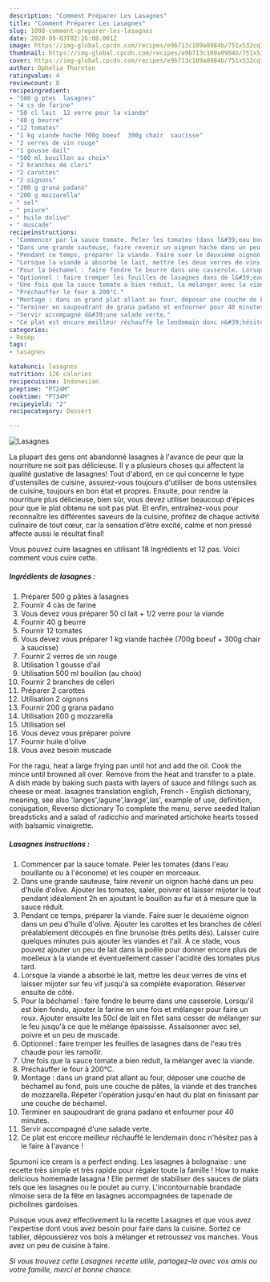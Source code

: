 ```yaml
---
description: "Comment Préparer Les Lasagnes"
title: "Comment Préparer Les Lasagnes"
slug: 1098-comment-preparer-les-lasagnes
date: 2020-09-03T02:26:08.001Z
image: https://img-global.cpcdn.com/recipes/e9b713c109a0984b/751x532cq70/lasagnes-photo-principale-de-la-recette.jpg
thumbnail: https://img-global.cpcdn.com/recipes/e9b713c109a0984b/751x532cq70/lasagnes-photo-principale-de-la-recette.jpg
cover: https://img-global.cpcdn.com/recipes/e9b713c109a0984b/751x532cq70/lasagnes-photo-principale-de-la-recette.jpg
author: Ophelia Thornton
ratingvalue: 4
reviewcount: 8
recipeingredient:
- "500 g ptes  lasagnes"
- "4 cs de farine"
- "50 cl lait  12 verre pour la viande"
- "40 g beurre"
- "12 tomates"
- "1 kg viande hache 700g boeuf  300g chair  saucisse"
- "2 verres de vin rouge"
- "1 gousse dail"
- "500 ml bouillon au choix"
- "2 branches de cleri"
- "2 carottes"
- "2 oignons"
- "200 g grana padano"
- "200 g mozzarella"
- " sel"
- " poivre"
- " huile dolive"
- " muscade"
recipeinstructions:
- "Commencer par la sauce tomate. Peler les tomates (dans l&#39;eau bouillante ou à l&#39;économe) et les couper en morceaux."
- "Dans une grande sauteuse, faire revenir un oignon haché dans un peu d&#39;huile d&#39;olive. Ajouter les tomates, saler, poivrer et laisser mijoter le tout pendant idéalement 2h en ajoutant le bouillon au fur et à mesure que la sauce réduit."
- "Pendant ce temps, préparer la viande. Faire suer le deuxième oignon dans un peu d&#39;huile d&#39;olive. Ajouter les carottes et les branches de céleri préalablement découpés en fine brunoise (très petits dés). Laisser cuire quelques minutes puis ajouter les viandes et l&#39;ail. À ce stade, vous pouvez ajouter un peu de lait dans la poêle pour donner encore plus de moelleux à la viande et éventuellement casser l&#39;acidité des tomates plus tard."
- "Lorsque la viande a absorbé le lait, mettre les deux verres de vins et laisser mijoter sur feu vif jusqu&#39;à sa complète évaporation. Réserver ensuite de côté."
- "Pour la béchamel : faire fondre le beurre dans une casserole. Lorsqu&#39;il est bien fondu, ajouter la farine en une fois et mélanger pour faire un roux. Ajouter ensuite les 50cl de lait en filet sans cesser de mélanger sur le feu jusqu&#39;à ce que le mélange épaississe. Assaisonner avec sel, poivre et un peu de muscade."
- "Optionnel : faire tremper les feuilles de lasagnes dans de l&#39;eau très chaude pour les ramollir."
- "Une fois que la sauce tomate a bien réduit, la mélanger avec la viande."
- "Préchauffer le four à 200°C."
- "Montage : dans un grand plat allant au four, déposer une couche de béchamel au fond, puis une couche de pâtes, la viande et des tranches de mozzarella. Répéter l&#39;opération jusqu&#39;en haut du plat en finissant par une couche de béchamel."
- "Terminer en saupoudrant de grana padano et enfourner pour 40 minutes."
- "Servir accompagné d&#39;une salade verte."
- "Ce plat est encore meilleur réchauffé le lendemain donc n&#39;hésitez pas à le faire à l&#39;avance !"
categories:
- Resep
tags:
- lasagnes

katakunci: lasagnes 
nutrition: 126 calories
recipecuisine: Indonesian
preptime: "PT24M"
cooktime: "PT34M"
recipeyield: "2"
recipecategory: Dessert

---
```



![Lasagnes](https://img-global.cpcdn.com/recipes/e9b713c109a0984b/751x532cq70/lasagnes-photo-principale-de-la-recette.jpg)

La plupart des gens ont abandonné lasagnes à l'avance de peur que la nourriture ne soit pas délicieuse. Il y a plusieurs choses qui affectent la qualité gustative de lasagnes! Tout d'abord, en ce qui concerne le type d'ustensiles de cuisine, assurez-vous toujours d'utiliser de bons ustensiles de cuisine, toujours en bon état et propres. Ensuite, pour rendre la nourriture plus délicieuse, bien sûr, vous devez utiliser beaucoup d'épices pour que le plat obtenu ne soit pas plat. Et enfin, entraînez-vous pour reconnaître les différentes saveurs de la cuisine, profitez de chaque activité culinaire de tout cœur, car la sensation d'être excité, calme et non pressé affecte aussi le résultat final!

<!--inarticleads1-->

Vous pouvez cuire lasagnes en utilisant 18 Ingrédients et 12 pas. Voici comment vous cuire cette.

##### Ingrédients de lasagnes :

1. Préparer 500 g pâtes à lasagnes
1. Fournir 4 càs de farine
1. Vous devez vous préparer 50 cl lait + 1/2 verre pour la viande
1. Fournir 40 g beurre
1. Fournir 12 tomates
1. Vous devez vous préparer 1 kg viande hachée (700g boeuf + 300g chair à saucisse)
1. Fournir 2 verres de vin rouge
1. Utilisation 1 gousse d&#39;ail
1. Utilisation 500 ml bouillon (au choix)
1. Fournir 2 branches de céleri
1. Préparer 2 carottes
1. Utilisation 2 oignons
1. Fournir 200 g grana padano
1. Utilisation 200 g mozzarella
1. Utilisation  sel
1. Vous devez vous préparer  poivre
1. Fournir  huile d&#39;olive
1. Vous avez besoin  muscade


For the ragu, heat a large frying pan until hot and add the oil. Cook the mince until browned all over. Remove from the heat and transfer to a plate. A dish made by baking such pasta with layers of sauce and fillings such as cheese or meat. lasagnes translation english, French - English dictionary, meaning, see also &#39;langes&#39;,lagune&#39;,lavage&#39;,las&#39;, example of use, definition, conjugation, Reverso dictionary To complete the menu, serve seeded Italian breadsticks and a salad of radicchio and marinated artichoke hearts tossed with balsamic vinaigrette. 

<!--inarticleads2-->

##### Lasagnes instructions :

1. Commencer par la sauce tomate. Peler les tomates (dans l&#39;eau bouillante ou à l&#39;économe) et les couper en morceaux.
1. Dans une grande sauteuse, faire revenir un oignon haché dans un peu d&#39;huile d&#39;olive. Ajouter les tomates, saler, poivrer et laisser mijoter le tout pendant idéalement 2h en ajoutant le bouillon au fur et à mesure que la sauce réduit.
1. Pendant ce temps, préparer la viande. Faire suer le deuxième oignon dans un peu d&#39;huile d&#39;olive. Ajouter les carottes et les branches de céleri préalablement découpés en fine brunoise (très petits dés). Laisser cuire quelques minutes puis ajouter les viandes et l&#39;ail. À ce stade, vous pouvez ajouter un peu de lait dans la poêle pour donner encore plus de moelleux à la viande et éventuellement casser l&#39;acidité des tomates plus tard.
1. Lorsque la viande a absorbé le lait, mettre les deux verres de vins et laisser mijoter sur feu vif jusqu&#39;à sa complète évaporation. Réserver ensuite de côté.
1. Pour la béchamel : faire fondre le beurre dans une casserole. Lorsqu&#39;il est bien fondu, ajouter la farine en une fois et mélanger pour faire un roux. Ajouter ensuite les 50cl de lait en filet sans cesser de mélanger sur le feu jusqu&#39;à ce que le mélange épaississe. Assaisonner avec sel, poivre et un peu de muscade.
1. Optionnel : faire tremper les feuilles de lasagnes dans de l&#39;eau très chaude pour les ramollir.
1. Une fois que la sauce tomate a bien réduit, la mélanger avec la viande.
1. Préchauffer le four à 200°C.
1. Montage : dans un grand plat allant au four, déposer une couche de béchamel au fond, puis une couche de pâtes, la viande et des tranches de mozzarella. Répéter l&#39;opération jusqu&#39;en haut du plat en finissant par une couche de béchamel.
1. Terminer en saupoudrant de grana padano et enfourner pour 40 minutes.
1. Servir accompagné d&#39;une salade verte.
1. Ce plat est encore meilleur réchauffé le lendemain donc n&#39;hésitez pas à le faire à l&#39;avance !


Spumoni ice cream is a perfect ending. Les lasagnes à bolognaise : une recette très simple et très rapide pour régaler toute la famille ! How to make delicious homemade lasagna ! Elle permet de stabiliser des sauces de plats tels que les lasagnes ou le poulet au curry. L&#39;incontournable brandade nîmoise sera de la fête en lasagnes accompagnées de tapenade de picholines gardoises. 

<!--inarticleads1-->

<p>
Puisque vous avez effectivement lu la recette Lasagnes et que vous avez l'expertise dont vous avez besoin pour faire dans la cuisine. Sortez ce tablier, dépoussiérez vos bols à mélanger et retroussez vos manches. Vous avez un peu de cuisine à faire.
</p>

<p>
<i>Si vous trouvez cette Lasagnes recette utile, partagez-la avec vos amis ou votre famille, merci et bonne chance.</i>
</p>
